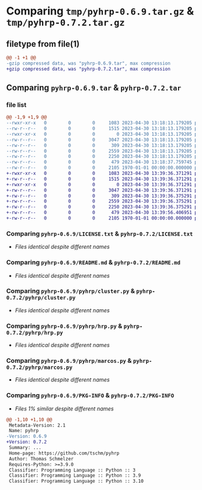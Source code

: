 # Comparing `tmp/pyhrp-0.6.9.tar.gz` & `tmp/pyhrp-0.7.2.tar.gz`

## filetype from file(1)

```diff
@@ -1 +1 @@
-gzip compressed data, was "pyhrp-0.6.9.tar", max compression
+gzip compressed data, was "pyhrp-0.7.2.tar", max compression
```

## Comparing `pyhrp-0.6.9.tar` & `pyhrp-0.7.2.tar`

### file list

```diff
@@ -1,9 +1,9 @@
--rwxr-xr-x   0        0        0     1083 2023-04-30 13:18:13.179205 pyhrp-0.6.9/LICENSE.txt
--rw-r--r--   0        0        0     1515 2023-04-30 13:18:13.179205 pyhrp-0.6.9/README.md
--rwxr-xr-x   0        0        0        0 2023-04-30 13:18:13.179205 pyhrp-0.6.9/pyhrp/__init__.py
--rw-r--r--   0        0        0     3047 2023-04-30 13:18:13.179205 pyhrp-0.6.9/pyhrp/cluster.py
--rw-r--r--   0        0        0      309 2023-04-30 13:18:13.179205 pyhrp-0.6.9/pyhrp/graph.py
--rw-r--r--   0        0        0     2559 2023-04-30 13:18:13.179205 pyhrp-0.6.9/pyhrp/hrp.py
--rw-r--r--   0        0        0     2250 2023-04-30 13:18:13.179205 pyhrp-0.6.9/pyhrp/marcos.py
--rw-r--r--   0        0        0      479 2023-04-30 13:18:37.759745 pyhrp-0.6.9/pyproject.toml
--rw-r--r--   0        0        0     2105 1970-01-01 00:00:00.000000 pyhrp-0.6.9/PKG-INFO
+-rwxr-xr-x   0        0        0     1083 2023-04-30 13:39:36.371291 pyhrp-0.7.2/LICENSE.txt
+-rw-r--r--   0        0        0     1515 2023-04-30 13:39:36.371291 pyhrp-0.7.2/README.md
+-rwxr-xr-x   0        0        0        0 2023-04-30 13:39:36.371291 pyhrp-0.7.2/pyhrp/__init__.py
+-rw-r--r--   0        0        0     3047 2023-04-30 13:39:36.371291 pyhrp-0.7.2/pyhrp/cluster.py
+-rw-r--r--   0        0        0      309 2023-04-30 13:39:36.375291 pyhrp-0.7.2/pyhrp/graph.py
+-rw-r--r--   0        0        0     2559 2023-04-30 13:39:36.375291 pyhrp-0.7.2/pyhrp/hrp.py
+-rw-r--r--   0        0        0     2250 2023-04-30 13:39:36.375291 pyhrp-0.7.2/pyhrp/marcos.py
+-rw-r--r--   0        0        0      479 2023-04-30 13:39:56.406951 pyhrp-0.7.2/pyproject.toml
+-rw-r--r--   0        0        0     2105 1970-01-01 00:00:00.000000 pyhrp-0.7.2/PKG-INFO
```

### Comparing `pyhrp-0.6.9/LICENSE.txt` & `pyhrp-0.7.2/LICENSE.txt`

 * *Files identical despite different names*

### Comparing `pyhrp-0.6.9/README.md` & `pyhrp-0.7.2/README.md`

 * *Files identical despite different names*

### Comparing `pyhrp-0.6.9/pyhrp/cluster.py` & `pyhrp-0.7.2/pyhrp/cluster.py`

 * *Files identical despite different names*

### Comparing `pyhrp-0.6.9/pyhrp/hrp.py` & `pyhrp-0.7.2/pyhrp/hrp.py`

 * *Files identical despite different names*

### Comparing `pyhrp-0.6.9/pyhrp/marcos.py` & `pyhrp-0.7.2/pyhrp/marcos.py`

 * *Files identical despite different names*

### Comparing `pyhrp-0.6.9/PKG-INFO` & `pyhrp-0.7.2/PKG-INFO`

 * *Files 1% similar despite different names*

```diff
@@ -1,10 +1,10 @@
 Metadata-Version: 2.1
 Name: pyhrp
-Version: 0.6.9
+Version: 0.7.2
 Summary: ...
 Home-page: https://github.com/tschm/pyhrp
 Author: Thomas Schmelzer
 Requires-Python: >=3.9.0
 Classifier: Programming Language :: Python :: 3
 Classifier: Programming Language :: Python :: 3.9
 Classifier: Programming Language :: Python :: 3.10
```

